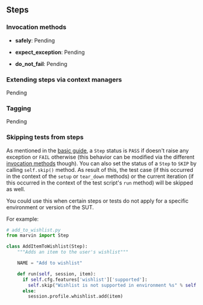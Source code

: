 ## Steps

### Invocation methods


 * **safely**: Pending

 * **expect_exception**: Pending

 * **do_not_fail**: Pending

### Extending steps via context managers

Pending

### Tagging

Pending

### Skipping tests from steps

As mentioned in the [basic guide](main.md#step-status), a `Step` status is `PASS` if doesn't raise any exception or
`FAIL` otherwise (this behavior can be modified via the different [invocation methods](#invocation-methods) though).
You can also set the status of a `Step` to `SKIP` by calling `self.skip()` method. As result of this, the test case (if
this occurred in the context of the `setup` or `tear_down` methods) or the current iteration (if this occurred in the
context of the test script's `run` method) will be skipped as well.

You could use this when certain steps or tests do not apply for a specific environment or version of the SUT.

For example:

```python
# add_to_wishlist.py
from marvin import Step

class AddItemToWishlist(Step):
    """Adds an item to the user's wishlist"""

    NAME = "Add to wishlist"

    def run(self, session, item):
      if self.cfg.features['wishlist']['supported']:
        self.skip("Wishlist is not supported in environment %s" % self.cfg.environment)
      else:
        session.profile.whishlist.add(item)
```